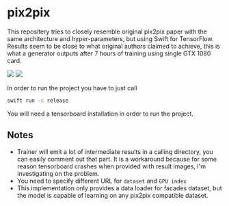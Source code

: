 # pix2pix

This repositery tries to closely resemble original pix2pix paper with the same architecture and hyper-parameters, but using Swift for TensorFlow. Results seem to be close to what original authors claimed to achieve, this is what a generator outputs after 7 hours of training using single GTX 1080 card.

![](https://i.imgur.com/Od9dfe8.jpg)
![](https://i.imgur.com/zQxPCAd.jpg)

In order to run the project you have to just call 

```bash
swift run -c release
```

You will need a tensorboard installation in order to run the project. 


## Notes

- Trainer will emit a lot of intermediate results in a calling directory, you can easily comment out that part. It is a workaround because for some reason tensorboard crashes when provided with result images, I'm investigating on the problem.
- You need to specify different URL for `dataset` and `GPU index`
- This implementation only provides a data loader for facades dataset, but the model is capable of learning on any pix2pix compatible dataset.
